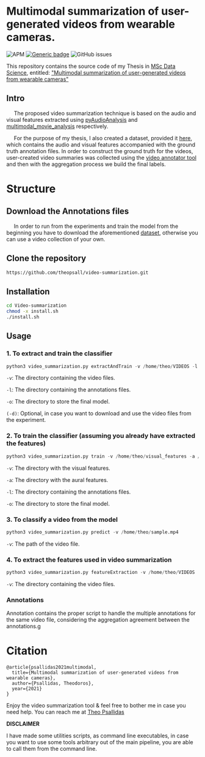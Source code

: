 # Multimodal summarization of user-generated videos from wearable cameras.

![APM](https://img.shields.io/apm/l/vim-mode?style=plastic)
[![Generic badge](https://img.shields.io/badge/python-3.8-green.svg?style=plastic)](https://shields.io/)
![GitHub issues](https://img.shields.io/github/issues/theopsall/Video-Summarization?style=plastic)

This repository contains the source code of my Thesis in [MSc Data Science](http://msc-data-science.iit.demokritos.gr/), entitled: <ins>"Multimodal summarization of user-generated videos from wearable cameras"</ins>

## Intro
&nbsp;&nbsp;&nbsp;&nbsp; The proposed video summarization technique is based on the audio and visual features extracted using [pyAudioAnalysis](https://github.com/tyiannak/pyAudioAnalysis) and [multimodal_movie_analysis](https://github.com/tyiannak/multimodal_movie_analysis) respectively.

&nbsp;&nbsp;&nbsp;&nbsp; For the purpose of my thesis, I also created a dataset, provided it [here](https://drive.google.com/drive/folders/1-nBp2zJKXsUe2xa9DtxonNdZ6frwWkMp?usp=sharing), which contains the audio and visual features accompanied with the ground truth annotation files. In order to construct the ground truth for the videos, user-created video summaries was collected using the [video annotator tool](https://github.com/theopsall/video_annotator) and then with the aggregation process we build the final labels.

# Structure


## Download the Annotations files
&nbsp;&nbsp;&nbsp;&nbsp; In order to run from the experiments and train the model from the beginning you have to download the aforementioned [dataset](https://drive.google.com/drive/folders/1-nBp2zJKXsUe2xa9DtxonNdZ6frwWkMp?usp=sharing), otherwise you can use a video collection of your own.


## Clone the repository

```bash 
https://github.com/theopsall/video-summarization.git
```
## Installation 
```bash
cd Video-summarization
chmod -x install.sh
./install.sh
```


## Usage
### 1. To extract and train the classifier
```python
python3 video_summarization.py extractAndTrain -v /home/theo/VIDEOS -l /home/theo/LABELS -o /home/theo/videoSummary -d  
```
`-v`: The directory containing the video files.

`-l`: The directory containing the annotations files.

`-o`: The directory  to store the final model.

`(-d)`:  Optional, in case you want to download and use the video files from the experiment. 

### 2. To train the classifier (assuming you already have extracted the features)
```python
python3 video_summarization.py train -v /home/theo/visual_features -a /home/theo/aural_features -l /home/theo/LABELS -o /home/theo/videoSummary 
```
`-v`: The directory with the visual features.

`-a`: The directory with the aural features.

`-l`: The directory containing the annotations files. 

`-o`: The directory  to store the final model.

### 3. To classify a video from the model
```python
python3 video_summarization.py predict -v /home/theo/sample.mp4
```
`-v`: The path of the video file.


### 4. To extract the features used in video summarization
```python
python3 video_summarization.py featureExtraction -v /home/theo/VIDEOS
```
`-v`: The directory containing the video files.

### Annotations
Annotation contains the proper script to handle the multiple annotations for the same video file, 
considering the aggregation agreement between the annotations.g

# Citation
```
@article{psallidas2021multimodal,
  title={Multimodal summarization of user-generated videos from wearable cameras},
  author={Psallidas, Theodoros},
  year={2021}
}
```

Enjoy the video summarization tool & feel free to bother me in case you need help. You can reach me at
[Theo Psallidas](mailto:theopsall@gmail.com.com?subject=[GitHub]%20Mutlimodal%20Video%20Summarization)


**DISCLAIMER**

I have made some utilities scripts, as command line executables, in case you want to use some tools arbitrary out of the main pipeline, you are able to call them from the command line.


